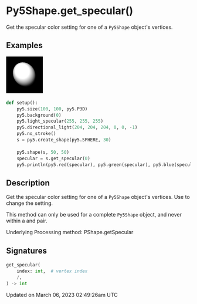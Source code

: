 # Py5Shape.get_specular()

Get the specular color setting for one of a `Py5Shape` object's vertices.

## Examples

<div class="example-table">

<div class="example-row"><div class="example-cell-image">

![example picture for get_specular()](/images/reference/Py5Shape_get_specular_0.png)

</div><div class="example-cell-code">

```python
def setup():
    py5.size(100, 100, py5.P3D)
    py5.background(0)
    py5.light_specular(255, 255, 255)
    py5.directional_light(204, 204, 204, 0, 0, -1)
    py5.no_stroke()
    s = py5.create_shape(py5.SPHERE, 30)

    py5.shape(s, 50, 50)
    specular = s.get_specular(0)
    py5.println(py5.red(specular), py5.green(specular), py5.blue(specular))
```

</div></div>

</div>

## Description

Get the specular color setting for one of a `Py5Shape` object's vertices. Use [](py5shape_set_specular) to change the setting.

This method can only be used for a complete `Py5Shape` object, and never within a [](py5shape_begin_shape) and [](py5shape_end_shape) pair.

Underlying Processing method: PShape.getSpecular

## Signatures

```python
get_specular(
    index: int,  # vertex index
    /,
) -> int
```

Updated on March 06, 2023 02:49:26am UTC

